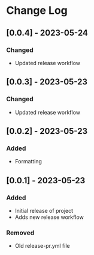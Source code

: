 # Change Log

## [0.0.4] - 2023-05-24

### Changed

-  Updated release workflow

## [0.0.3] - 2023-05-23

### Changed

-  Updated release workflow

## [0.0.2] - 2023-05-23

### Added

-  Formatting

## [0.0.1] - 2023-05-23

### Added

-  Initial release of project
-  Adds new release workflow

### Removed

-  Old release-pr.yml file
